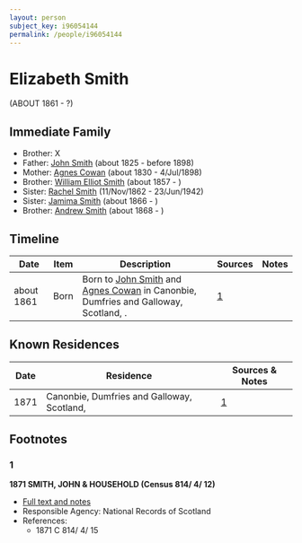 ```yaml
---
layout: person
subject_key: i96054144
permalink: /people/i96054144
---
```


# Elizabeth Smith
(ABOUT 1861 - ?)

## Immediate Family

* Brother: X
* Father: [John Smith](./@3582868@-john-smith-b1825-d1898.md) (about 1825 - before 1898)
* Mother: [Agnes Cowan](./@38031148@-agnes-cowan-b1830-d1898-7-4.md) (about 1830 - 4/Jul/1898)
* Brother: [William Elliot Smith](./@15044661@-william-elliot-smith-b1857-d.md) (about 1857 - )
* Sister: [Rachel Smith](./@58377523@-rachel-smith-b1862-11-11-d1942-6-23.md) (11/Nov/1862 - 23/Jun/1942)
* Sister: [Jamima Smith](./@93122532@-jamima-smith-b1866-d.md) (about 1866 - )
* Brother: [Andrew Smith](./@79740305@-andrew-smith-b1868-d.md) (about 1868 - )

## Timeline

Date | Item | Description | Sources | Notes
---|---|---|---|---
about 1861 | Born | Born to [John Smith](./@3582868@-john-smith-b1825-d1898.md) and [Agnes Cowan](./@38031148@-agnes-cowan-b1830-d1898-7-4.md) in Canonbie, Dumfries and Galloway, Scotland, . | [1](#1) | 

## Known Residences

Date | Residence | Sources & Notes
---|---|---
1871 | Canonbie, Dumfries and Galloway, Scotland,  | [1](#1)

## Footnotes

### 1

**1871 SMITH, JOHN & HOUSEHOLD (Census 814/ 4/ 12)**

* [Full text and notes](../sources/@12031922@-1871-smith,-john-&-household-census-814-4-12-.md)
* Responsible Agency: National Records of Scotland
* References: 
  * 1871 C 814/ 4/ 15

